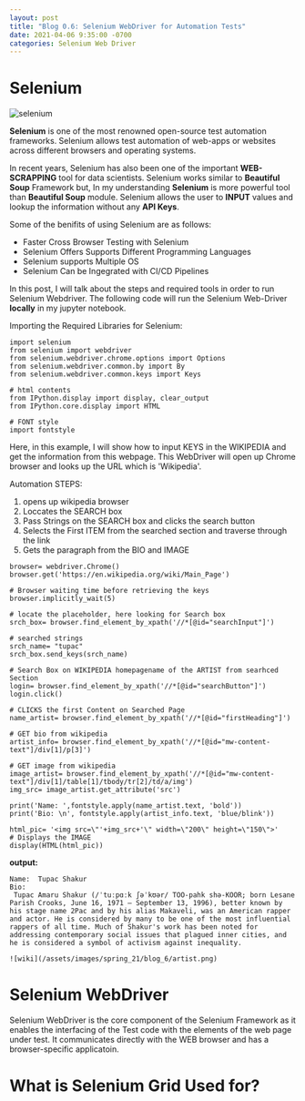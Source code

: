 ```yaml
---
layout: post
title: "Blog 0.6: Selenium WebDriver for Automation Tests"
date: 2021-04-06 9:35:00 -0700
categories: Selenium Web Driver
---
```

# Selenium

![selenium](/assets/images/spring_21/selenium.png)

**Selenium** is one of the most renowned open-source test automation frameworks. Selenium allows test automation of web-apps or websites across different browsers
and operating systems.

In recent years, Selenium has also been one of the important **WEB-SCRAPPING** tool for data scientists. Selenium works similar to **Beautiful Soup** Framework but, In my understanding **Selenium** is more powerful tool than **Beautiful Soup** module.
Selenium allows the user to **INPUT** values and lookup the information without any **API Keys**. 

Some of the benifits of using Selenium are as follows:

* Faster Cross Browser Testing with Selenium
* Selenium Offers Supports Different Programming Languages
* Selenium supports Multiple OS
* Selenium Can be Ingegrated with CI/CD Pipelines

In this post, I will talk about the steps and required tools in order to run Selenium Webdriver.
The following code will run the Selenium Web-Driver **locally** in my jupyter notebook. 

Importing the Required Libraries for Selenium:
```
import selenium
from selenium import webdriver
from selenium.webdriver.chrome.options import Options
from selenium.webdriver.common.by import By
from selenium.webdriver.common.keys import Keys

# html contents
from IPython.display import display, clear_output
from IPython.core.display import HTML

# FONT style
import fontstyle
```
Here, in this example, I will show how to input KEYS in the WIKIPEDIA and get the information from this webpage.
This WebDriver will open up Chrome browser and looks up the URL which is 'Wikipedia'.

Automation STEPS:

1. opens up wikipedia browser
2. Loccates the SEARCH box
3. Pass Strings on the SEARCH box and clicks the search button
4. Selects the First ITEM from the searched section and traverse through the link
5. Gets the paragraph from the BIO and IMAGE


```
browser= webdriver.Chrome()
browser.get('https://en.wikipedia.org/wiki/Main_Page')
    
# Browser waiting time before retrieving the keys
browser.implicitly_wait(5)

# locate the placeholder, here looking for Search box
srch_box= browser.find_element_by_xpath('//*[@id="searchInput"]')

# searched strings
srch_name= "tupac"
srch_box.send_keys(srch_name)

# Search Box on WIKIPEDIA homepagename of the ARTIST from searhced Section
login= browser.find_element_by_xpath('//*[@id="searchButton"]')
login.click()

# CLICKS the first Content on Searched Page
name_artist= browser.find_element_by_xpath('//*[@id="firstHeading"]')

# GET bio from wikipedia
artist_info= browser.find_element_by_xpath('//*[@id="mw-content-text"]/div[1]/p[3]')

# GET image from wikipedia
image_artist= browser.find_element_by_xpath('//*[@id="mw-content-text"]/div[1]/table[1]/tbody/tr[2]/td/a/img')
img_src= image_artist.get_attribute('src')

print('Name: ',fontstyle.apply(name_artist.text, 'bold'))
print('Bio: \n', fontstyle.apply(artist_info.text, 'blue/blink'))

html_pic= '<img src=\"'+img_src+'\" width=\"200\" height=\"150\">'
# Displays the IMAGE
display(HTML(html_pic))
```
**output:**
```
Name:  Tupac Shakur
Bio: 
 Tupac Amaru Shakur (/ˈtuːpɑːk ʃəˈkʊər/ TOO-pahk shə-KOOR; born Lesane Parish Crooks, June 16, 1971 – September 13, 1996), better known by his stage name 2Pac and by his alias Makaveli, was an American rapper and actor. He is considered by many to be one of the most influential rappers of all time. Much of Shakur's work has been noted for addressing contemporary social issues that plagued inner cities, and he is considered a symbol of activism against inequality.

![wiki](/assets/images/spring_21/blog_6/artist.png)
```

# Selenium WebDriver

Selenium WebDriver is the core component of the Selenium Framework as it enables the interfacing of the Test code with the elements of the web page under test.
It communicates directly with the WEB browser and has a browser-specific applicatoin. 

# What is Selenium Grid Used for?
